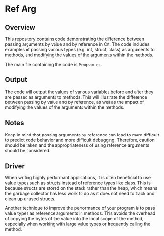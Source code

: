 # Ref Arg

## Overview
This repository contains code demonstrating the difference between passing arguments by value and by reference in C#. The code includes examples of passing various types (e.g. int, struct, class) as arguments to methods, and modifying the values of the arguments within the methods.

The main file containing the code is `Program.cs`.

## Output
The code will output the values of various variables before and after they are passed as arguments to methods. This will illustrate the difference between passing by value and by reference, as well as the impact of modifying the values of the arguments within the methods.

## Notes
Keep in mind that passing arguments by reference can lead to more difficult to predict code behavior and more difficult debugging. Therefore, caution should be taken and the appropriateness of using reference arguments should be considered.

## Driver
When writing highly performant applications, it is often beneficial to use value types such as structs instead of reference types like class. This is because structs are stored on the stack rather than the heap, which means the garbage collector has less work to do as it does not need to track and clean up unused structs.

Another technique to improve the performance of your program is to pass value types as reference arguments in methods. This avoids the overhead of copying the bytes of the value into the local scope of the method, especially when working with large value types or frequently calling the method.
